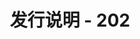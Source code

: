 ﻿---
title: 发行说明 - 202
second_title: Aspose.Cells Cloud Documen
type: docs
url: /zh/release-notes-2021/
description: Aspose.Cells Cloud 支持Excel 创建、转换、合并、拆分、保护、内部对象操作等
weight: 9
---
